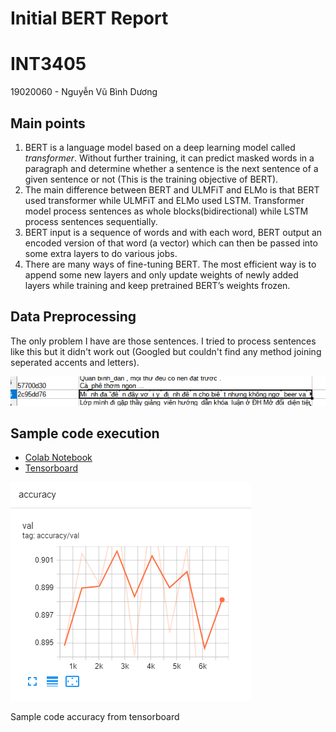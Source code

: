 # Initial BERT Report

# INT3405

19020060 - Nguyễn Vũ Bình Dương

## Main points

1. BERT is a language model based on a deep learning model called *transformer*. Without further training, it can predict masked words in a paragraph and determine whether a sentence is the next sentence of a given sentence or not (This is the training objective of BERT).
2. The main difference between BERT and ULMFiT and ELMo is that BERT used transformer while ULMFiT and ELMo used LSTM. Transformer model process sentences as whole blocks(bidirectional) while LSTM process sentences sequentially.
3. BERT input is a sequence of words and with each word, BERT output an encoded version of that word (a vector) which can then be passed into some extra layers to do various jobs.
4. There are many ways of fine-tuning BERT. The most efficient way is to append some new layers and only update weights of newly added layers while training and keep pretrained BERT’s weights frozen.

## Data Preprocessing

The only problem I have are those sentences. I tried to process sentences like this but it didn't work out (Googled but couldn't find any method joining seperated accents and letters).

![Untitled](images/data_01.png)

## Sample code execution

- [Colab Notebook](https://colab.research.google.com/drive/1uyJ-QcdHjDllCdCo91WBtZPei6tSKM-G?usp=sharing)
- [Tensorboard](https://tensorboard.dev/experiment/Lv1BERAdRDKjWBX1xKz1Lg/#scalars)

![Sample code accuracy from tensorboard](images/version_0_acc.png)

Sample code accuracy from tensorboard